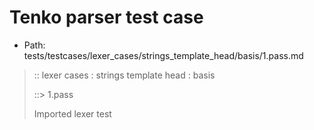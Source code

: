 # Tenko parser test case

- Path: tests/testcases/lexer_cases/strings_template_head/basis/1.pass.md

> :: lexer cases : strings template head : basis
>
> ::> 1.pass
>
> Imported lexer test
>
> <template head> simple tests

## PASS

## Input

`````js
`${"<--"}`
;
`some content${"<--"}`
;
`var${"<--"}`
;
`x / y${"<--"}`
`````

## Output

_Note: the whole output block is auto-generated. Manual changes will be overwritten!_

Below follow outputs in four parsing modes: sloppy mode, strict mode script goal, module goal, web compat mode (always sloppy).

Note that the output parts are auto-generated by the test runner to reflect actual result.

### Sloppy mode

Parsed with script goal and as if the code did not start with strict mode header.

`````
ast: {
  type: 'Program',
  loc:{start:{line:1,column:0},end:{line:7,column:15},source:''},
  body: [
    {
      type: 'ExpressionStatement',
      loc:{start:{line:1,column:0},end:{line:2,column:1},source:''},
      expression: {
        type: 'TemplateLiteral',
        loc:{start:{line:1,column:0},end:{line:1,column:10},source:''},
        expressions: [
          {
            type: 'Literal',
            loc:{start:{line:1,column:3},end:{line:1,column:8},source:''},
            value: '<--',
            raw: '"<--"'
          }
        ],
        quasis: [
          {
            type: 'TemplateElement',
            loc:{start:{line:1,column:1},end:{line:1,column:1},source:''},
            tail: false,
            value: { raw: '', cooked: '' }
          },
          {
            type: 'TemplateElement',
            loc:{start:{line:1,column:9},end:{line:1,column:9},source:''},
            tail: true,
            value: { raw: '', cooked: '' }
          }
        ]
      }
    },
    {
      type: 'ExpressionStatement',
      loc:{start:{line:3,column:0},end:{line:4,column:1},source:''},
      expression: {
        type: 'TemplateLiteral',
        loc:{start:{line:3,column:0},end:{line:3,column:22},source:''},
        expressions: [
          {
            type: 'Literal',
            loc:{start:{line:3,column:15},end:{line:3,column:20},source:''},
            value: '<--',
            raw: '"<--"'
          }
        ],
        quasis: [
          {
            type: 'TemplateElement',
            loc:{start:{line:3,column:1},end:{line:3,column:13},source:''},
            tail: false,
            value: { raw: 'some content', cooked: 'some content' }
          },
          {
            type: 'TemplateElement',
            loc:{start:{line:3,column:21},end:{line:3,column:21},source:''},
            tail: true,
            value: { raw: '', cooked: '' }
          }
        ]
      }
    },
    {
      type: 'ExpressionStatement',
      loc:{start:{line:5,column:0},end:{line:6,column:1},source:''},
      expression: {
        type: 'TemplateLiteral',
        loc:{start:{line:5,column:0},end:{line:5,column:13},source:''},
        expressions: [
          {
            type: 'Literal',
            loc:{start:{line:5,column:6},end:{line:5,column:11},source:''},
            value: '<--',
            raw: '"<--"'
          }
        ],
        quasis: [
          {
            type: 'TemplateElement',
            loc:{start:{line:5,column:1},end:{line:5,column:4},source:''},
            tail: false,
            value: { raw: 'var', cooked: 'var' }
          },
          {
            type: 'TemplateElement',
            loc:{start:{line:5,column:12},end:{line:5,column:12},source:''},
            tail: true,
            value: { raw: '', cooked: '' }
          }
        ]
      }
    },
    {
      type: 'ExpressionStatement',
      loc:{start:{line:7,column:0},end:{line:7,column:15},source:''},
      expression: {
        type: 'TemplateLiteral',
        loc:{start:{line:7,column:0},end:{line:7,column:15},source:''},
        expressions: [
          {
            type: 'Literal',
            loc:{start:{line:7,column:8},end:{line:7,column:13},source:''},
            value: '<--',
            raw: '"<--"'
          }
        ],
        quasis: [
          {
            type: 'TemplateElement',
            loc:{start:{line:7,column:1},end:{line:7,column:6},source:''},
            tail: false,
            value: { raw: 'x / y', cooked: 'x / y' }
          },
          {
            type: 'TemplateElement',
            loc:{start:{line:7,column:14},end:{line:7,column:14},source:''},
            tail: true,
            value: { raw: '', cooked: '' }
          }
        ]
      }
    }
  ]
}

tokens (17x):
       TICK_HEAD STRING_DOUBLE TICK_TAIL PUNC_SEMI TICK_HEAD
       STRING_DOUBLE TICK_TAIL PUNC_SEMI TICK_HEAD STRING_DOUBLE
       TICK_TAIL PUNC_SEMI TICK_HEAD STRING_DOUBLE TICK_TAIL ASI
`````

### Strict mode

Parsed with script goal but as if it was starting with `"use strict"` at the top.

_Output same as sloppy mode._

### Module goal

Parsed with the module goal.

_Output same as sloppy mode._

### Web compat mode

Parsed in sloppy script mode but with the web compat flag enabled.

_Output same as sloppy mode._

## AST Printer

Printer output different from input [sloppy]:

````js
`${"<--"}`;
`some content${"<--"}`;
`var${"<--"}`;
`x / y${"<--"}`;
````

Produces same AST
